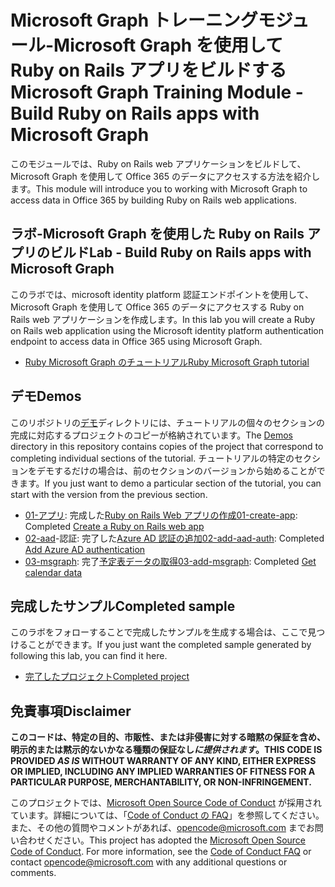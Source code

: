 # <a name="microsoft-graph-training-module---build-ruby-on-rails-apps-with-microsoft-graph"></a><span data-ttu-id="a44cd-101">Microsoft Graph トレーニングモジュール-Microsoft Graph を使用して Ruby on Rails アプリをビルドする</span><span class="sxs-lookup"><span data-stu-id="a44cd-101">Microsoft Graph Training Module - Build Ruby on Rails apps with Microsoft Graph</span></span>

<span data-ttu-id="a44cd-102">このモジュールでは、Ruby on Rails web アプリケーションをビルドして、Microsoft Graph を使用して Office 365 のデータにアクセスする方法を紹介します。</span><span class="sxs-lookup"><span data-stu-id="a44cd-102">This module will introduce you to working with Microsoft Graph to access data in Office 365 by building Ruby on Rails web applications.</span></span>

## <a name="lab---build-ruby-on-rails-apps-with-microsoft-graph"></a><span data-ttu-id="a44cd-103">ラボ-Microsoft Graph を使用した Ruby on Rails アプリのビルド</span><span class="sxs-lookup"><span data-stu-id="a44cd-103">Lab - Build Ruby on Rails apps with Microsoft Graph</span></span>

<span data-ttu-id="a44cd-104">このラボでは、microsoft identity platform 認証エンドポイントを使用して、Microsoft Graph を使用して Office 365 のデータにアクセスする Ruby on Rails web アプリケーションを作成します。</span><span class="sxs-lookup"><span data-stu-id="a44cd-104">In this lab you will create a Ruby on Rails web application using the Microsoft identity platform authentication endpoint to access data in Office 365 using Microsoft Graph.</span></span>

- [<span data-ttu-id="a44cd-105">Ruby Microsoft Graph のチュートリアル</span><span class="sxs-lookup"><span data-stu-id="a44cd-105">Ruby Microsoft Graph tutorial</span></span>](https://docs.microsoft.com/graph/training/ruby-tutorial)

## <a name="demos"></a><span data-ttu-id="a44cd-106">デモ</span><span class="sxs-lookup"><span data-stu-id="a44cd-106">Demos</span></span>

<span data-ttu-id="a44cd-107">このリポジトリの[デモ](./Demos)ディレクトリには、チュートリアルの個々のセクションの完成に対応するプロジェクトのコピーが格納されています。</span><span class="sxs-lookup"><span data-stu-id="a44cd-107">The [Demos](./Demos) directory in this repository contains copies of the project that correspond to completing individual sections of the tutorial.</span></span> <span data-ttu-id="a44cd-108">チュートリアルの特定のセクションをデモするだけの場合は、前のセクションのバージョンから始めることができます。</span><span class="sxs-lookup"><span data-stu-id="a44cd-108">If you just want to demo a particular section of the tutorial, you can start with the version from the previous section.</span></span>

- <span data-ttu-id="a44cd-109">[01-アプリ](Demos/01-create-app): 完成した[Ruby on Rails Web アプリの作成](https://docs.microsoft.com/graph/training/ruby-tutorial?tutorial-step=1)</span><span class="sxs-lookup"><span data-stu-id="a44cd-109">[01-create-app](Demos/01-create-app): Completed [Create a Ruby on Rails web app](https://docs.microsoft.com/graph/training/ruby-tutorial?tutorial-step=1)</span></span>
- <span data-ttu-id="a44cd-110">[02-aad](Demos/02-add-aad-auth)-認証: 完了した[Azure AD 認証の追加](https://docs.microsoft.com/graph/training/ruby-tutorial?tutorial-step=3)</span><span class="sxs-lookup"><span data-stu-id="a44cd-110">[02-add-aad-auth](Demos/02-add-aad-auth): Completed [Add Azure AD authentication](https://docs.microsoft.com/graph/training/ruby-tutorial?tutorial-step=3)</span></span>
- <span data-ttu-id="a44cd-111">[03-msgraph](Demos/03-add-msgraph): 完了[予定表データの取得](https://docs.microsoft.com/graph/training/ruby-tutorial?tutorial-step=4)</span><span class="sxs-lookup"><span data-stu-id="a44cd-111">[03-add-msgraph](Demos/03-add-msgraph): Completed [Get calendar data](https://docs.microsoft.com/graph/training/ruby-tutorial?tutorial-step=4)</span></span>

## <a name="completed-sample"></a><span data-ttu-id="a44cd-112">完成したサンプル</span><span class="sxs-lookup"><span data-stu-id="a44cd-112">Completed sample</span></span>

<span data-ttu-id="a44cd-113">このラボをフォローすることで完成したサンプルを生成する場合は、ここで見つけることができます。</span><span class="sxs-lookup"><span data-stu-id="a44cd-113">If you just want the completed sample generated by following this lab, you can find it here.</span></span>

- [<span data-ttu-id="a44cd-114">完了したプロジェクト</span><span class="sxs-lookup"><span data-stu-id="a44cd-114">Completed project</span></span>](Demos/03-add-msgraph)

## <a name="disclaimer"></a><span data-ttu-id="a44cd-115">免責事項</span><span class="sxs-lookup"><span data-stu-id="a44cd-115">Disclaimer</span></span>

<span data-ttu-id="a44cd-116">**このコードは、特定の目的、市販性、または非侵害に対する暗黙の保証を含め、明示的または黙示的ないかなる種類の保証なし*に提供されます*。**</span><span class="sxs-lookup"><span data-stu-id="a44cd-116">**THIS CODE IS PROVIDED *AS IS* WITHOUT WARRANTY OF ANY KIND, EITHER EXPRESS OR IMPLIED, INCLUDING ANY IMPLIED WARRANTIES OF FITNESS FOR A PARTICULAR PURPOSE, MERCHANTABILITY, OR NON-INFRINGEMENT.**</span></span>

<span data-ttu-id="a44cd-p102">このプロジェクトでは、[Microsoft Open Source Code of Conduct](https://opensource.microsoft.com/codeofconduct/) が採用されています。詳細については、「[Code of Conduct の FAQ](https://opensource.microsoft.com/codeofconduct/faq/)」を参照してください。また、その他の質問やコメントがあれば、[opencode@microsoft.com](mailto:opencode@microsoft.com) までお問い合わせください。</span><span class="sxs-lookup"><span data-stu-id="a44cd-p102">This project has adopted the [Microsoft Open Source Code of Conduct](https://opensource.microsoft.com/codeofconduct/). For more information, see the [Code of Conduct FAQ](https://opensource.microsoft.com/codeofconduct/faq/) or contact [opencode@microsoft.com](mailto:opencode@microsoft.com) with any additional questions or comments.</span></span>
